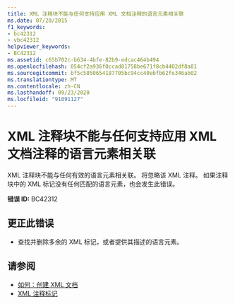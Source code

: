 ```yaml
---
title: XML 注释块不能与任何支持应用 XML 文档注释的语言元素相关联
ms.date: 07/20/2015
f1_keywords:
- bc42312
- vbc42312
helpviewer_keywords:
- BC42312
ms.assetid: c65b702c-b634-4bfe-82b9-edcac464b494
ms.openlocfilehash: 054cf2a936f0ccad81758be671f8cb4402df8a81
ms.sourcegitcommit: bf5c5850654187705bc94cc40ebfb62fe346ab02
ms.translationtype: MT
ms.contentlocale: zh-CN
ms.lasthandoff: 09/23/2020
ms.locfileid: "91091127"
---
```

# <a name="xml-comment-block-cannot-be-associated-with-any-language-element-that-supports-the-application-of-xml-documentation-comments"></a>XML 注释块不能与任何支持应用 XML 文档注释的语言元素相关联

XML 注释块不能与任何有效的语言元素相关联。 将忽略该 XML 注释。 如果注释块中的 XML 标记没有任何匹配的语言元素，也会发生此错误。  
  
 **错误 ID:** BC42312  
  
## <a name="to-correct-this-error"></a>更正此错误  
  
- 查找并删除多余的 XML 标记，或者提供其描述的语言元素。  
  
## <a name="see-also"></a>请参阅

- [如何：创建 XML 文档](../programming-guide/program-structure/how-to-create-xml-documentation.md)
- [XML 注释标记](../language-reference/xmldoc/index.md)
